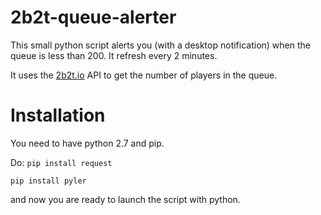 # 2b2t-queue-alerter
This small python script alerts you (with a desktop notification) when the queue is less than 200. It refresh every 2 minutes.

It uses the [2b2t.io](2b2t.io) API to get the number of players in the queue.

# Installation
You need to have python 2.7 and pip.

Do:
```pip install request```

```pip install pyler```

and now you are ready to launch the script with python.
